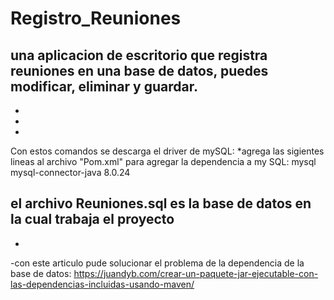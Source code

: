 # Registro_Reuniones
una aplicacion de escritorio que registra reuniones en una base de datos, puedes modificar, eliminar y guardar.
-
-
-
-

Con estos comandos se descarga el driver de mySQL:
*agrega las sigientes lineas al archivo "Pom.xml" para agregar la dependencia a my SQL:
<dependencies>
        <dependency>
            <groupId>mysql</groupId>
            <artifactId>mysql-connector-java</artifactId>
            <version>8.0.24</version>
        </dependency>
    </dependencies>
    
el archivo Reuniones.sql es la base de datos en la cual trabaja el proyecto
-
-
-con este articulo pude solucionar el problema de la dependencia de la base de datos:
https://juandyb.com/crear-un-paquete-jar-ejecutable-con-las-dependencias-incluidas-usando-maven/
